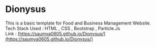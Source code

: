 # Dionysus
This is a basic template for Food and Business Management Website. \
Tech Stack Used : HTML , CSS , Bootstrap , Particle.Js \
Link : [https://saumya0605.github.io/Dionysus/](https://saumya0605.github.io/Dionysus/)
